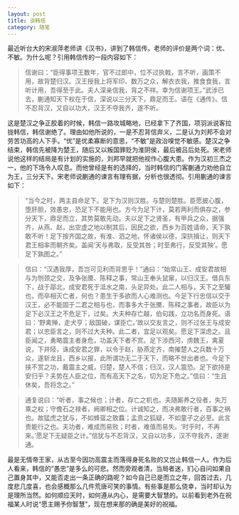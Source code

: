 ```yaml
---
layout: post
title: 谈韩信
category: 随笔
---
```


最近听台大的宋淑萍老师讲《汉书》，讲到了韩信传。老师的评价是两个词：优、不敏。为什么呢？引用韩信传的一段内容如下：

<blockquote>
信谢曰：“臣得事项王数年，官不过郎中，位不过执戟，言不听，画策不用，故背楚归汉。汉王授我上将军印、数万之众，解衣衣我，推食食我，言听计用，吾得至于此。夫人深亲信我，背之不祥。幸为信谢项王。”武涉已去，蒯通知天下权在于信，深说以三分天下，鼎足而王。语在《通传》。信不忍背汉，又自以功大，汉王不夺我齐，遂不听。
</blockquote>

这是楚汉之争正胶着的时候，韩信一路攻城略地，已经拿下了齐国，项羽派说客拉拢韩信，韩信谢绝了。理由如他所说的，一是不忍背信弃义，二是认为刘邦不会对劳苦功高的人下手。“优”是优柔寡断的意思，“不敏”是政治嗅觉不敏感。楚汉之争结束，韩信先被降为楚王，随后又以叛国罪贬为淮阴侯，最后被吕后处死。宋老师说他这样的结局是有计划的实施的，刘邦早就把他视作心腹大患。作为汉初三杰之一，他的下场令人叹息。而他曾经是有的选择的，当时韩信的门客蒯通力劝他自立为王，三分天下。宋老师说蒯通的谏言有理有据，分析也很透彻。引用蒯通的谏言如下：

<blockquote>
“当今之时，两主县命足下。足下为汉则汉胜。与楚则楚胜。臣愿披心腹，堕肝胆，效愚忠，恐足下不能用也。方今为足下计，莫若两利而俱存之，参分天下，鼎足而立，其势莫敢先动。夫以足下之贤圣，有甲兵之众，据强齐，从燕、赵，出空虚之地以制其后，因民之欲，西乡为百姓请命，天下孰敢不听！足下按齐国之故，有淮、泗之地，怀诸侯以德，深拱揖让，则天下君王相率而朝齐矣。盖闻‘天与弗取，反受其咎；时至弗行，反受其殃’。愿足下孰图之。”
</blockquote>

<blockquote>
信曰：“汉遇我厚，吾岂可见利而背恩乎！”通曰：“始常山王、成安君故相与为刎颈之交，及争张黡、陈释之事，常山王奉头鼠窜，以归汉王。借兵东下，战于鄗北，成安君死于泜水之南，头足异处。此二人相与，天下之至驩也，而卒相灭亡者，何也？患生于多欲而人心难测也。今足下行忠信以交于汉王，必不能固于二君之相与也，而事多大于张黡、陈释之事者，故臣以为足下必汉王之不危足下，过矣。大夫种存亡越，伯句践，立功名而身死。语曰：‘野禽殚，走犬亨；敌国破，谋臣亡。’故以交友言之，则不过张王与成安君；以忠臣言之，则不过大夫种。此二者，宜足以观矣。愿足下深虑之。且臣闻之，勇略震主者身危，功盖天下者不赏。足下涉西河，虏魏王，禽夏说，下井陉，诛成安君之罪，以令于赵，胁燕定齐，南摧楚人之兵数十万众，遂斩龙且，西乡以报，此所谓功无二于天下，而略不世出者也。今足下挟不赏之功，戴震主之威，归楚，楚人不信；归汉，汉人震恐。足下欲持是安归乎？夫势在人臣之位，而有高天下之名，切为足下危之。”信曰：“生且休矣，吾将念之。”
</blockquote>

<blockquote>
通复说曰：“听者，事之候也；计者，存亡之机也。夫随厮养之役者，失万乘之权；守儋石之禄者，阙卿相之位。计诚知之，而决弗敢行者，百事之祸也。故猛虎之犹与，不如蜂虿之致蠚；孟贲之狐疑，不如童子之必至。此言贵能行之也。夫功者，难成而易败；时者，难值而易失。‘时乎时，不再来。’愿足下无疑臣之计。”信犹与不忍背汉，又自以功多，汉不夺我齐，遂谢通。
</blockquote>

最是无情帝王家，从古至今因功高震主而落得身死名败的又岂止韩信一人。作为后人看来，韩信的“愚忠”是多么的可悲。然而旁观者清，当局者迷，扪心自问如果自己置身其中，又能否走出一条正确的路呢？如今自己已是而立之年，回首过去，几度悲几度喜，也会感概那么几件荒唐可笑的事情。有些事是那么侥幸，当时却认为是理所当然。如何顺应天时，如何遵从内心，是需要大智慧的。以前看到老外在祝福某人时说“愿主赐予你智慧”，现在想来那的确是美好的祝福。


